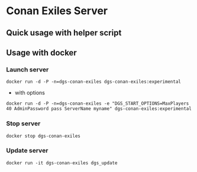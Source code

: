 # Conan Exiles Server


## Quick usage with helper script


## Usage with docker



### Launch server

```
docker run -d -P -n=dgs-conan-exiles dgs-conan-exiles:experimental
```

* with options

```
docker run -d -P -n=dgs-conan-exiles -e "DGS_START_OPTIONS=MaxPlayers 40 AdminPassword pass ServerName myname" dgs-conan-exiles:experimental
```

### Stop server

```
docker stop dgs-conan-exiles
```

### Update server

```
docker run -it dgs-conan-exiles dgs_update
```
